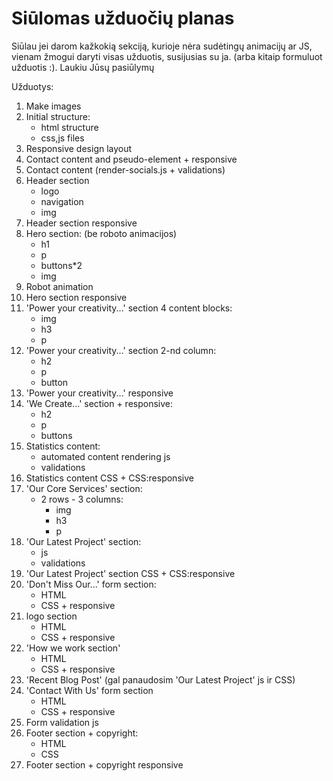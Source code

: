 # **Siūlomas užduočių planas**

Siūlau jei darom kažkokią sekciją, kurioje nėra sudėtingų animacijų ar JS, vienam žmogui daryti visas užduotis, susijusias su ja. (arba kitaip formuluot užduotis :). Laukiu Jūsų pasiūlymų

Užduotys:

1. Make images
2. Initial structure:
    - html structure
    - css,js files
3. Responsive design layout
4. Contact content and pseudo-element + responsive
5. Contact content (render-socials.js + validations)
6. Header section
    - logo
    - navigation
    - img
7. Header section responsive
8. Hero section: (be roboto animacijos)
    - h1
    - p
    - buttons\*2
    - img
9. Robot animation
10. Hero section responsive
11. 'Power your creativity...' section 4 content blocks:
    - img
    - h3
    - p
12. 'Power your creativity...' section 2-nd column:
    - h2
    - p
    - button
13. 'Power your creativity...' responsive
14. 'We Create...' section + responsive:
    - h2
    - p
    - buttons
15. Statistics content:
    - automated content rendering js
    - validations
16. Statistics content CSS + CSS:responsive
17. 'Our Core Services' section:
    - 2 rows - 3 columns:
        - img
        - h3
        - p
18. 'Our Latest Project' section:
    - js
    - validations
19. 'Our Latest Project' section CSS + CSS:responsive
20. 'Don't Miss Our...' form section:
    - HTML
    - CSS + responsive
21. logo section
    - HTML
    - CSS + responsive
22. 'How we work section'
    - HTML
    - CSS + responsive
23. 'Recent Blog Post' (gal panaudosim 'Our Latest Project' js ir CSS)
24. 'Contact With Us' form section
    - HTML
    - CSS + responsive
25. Form validation js
26. Footer section + copyright:
    - HTML
    - CSS
27. Footer section + copyright responsive
